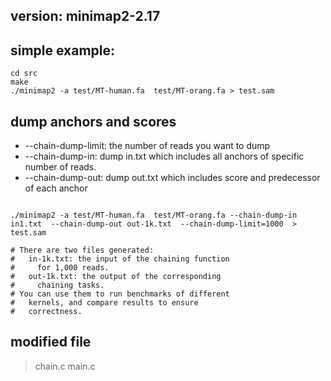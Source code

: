 ## version: minimap2-2.17

## simple example:
```
cd src
make 
./minimap2 -a test/MT-human.fa  test/MT-orang.fa > test.sam

```

## dump anchors and scores
* --chain-dump-limit: the number of reads you want to dump
* --chain-dump-in: dump in.txt which includes all anchors of specific number of reads.
* --chain-dump-out: dump out.txt which includes score and predecessor of each anchor

```

./minimap2 -a test/MT-human.fa  test/MT-orang.fa --chain-dump-in in1.txt  --chain-dump-out out-1k.txt  --chain-dump-limit=1000  > test.sam

# There are two files generated:
#   in-1k.txt: the input of the chaining function
#     for 1,000 reads.
#   out-1k.txt: the output of the corresponding
#     chaining tasks.
# You can use them to run benchmarks of different
#   kernels, and compare results to ensure
#   correctness.
```


## modified file
> chain.c main.c

